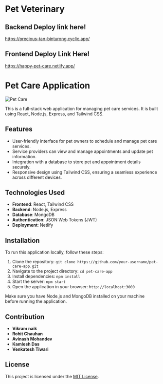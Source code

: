 
# Pet Veterinary

## Backend Deploy link here!
https://precious-tan-binturong.cyclic.app/

## Frontend Deploy Link Here!
https://happy-pet-care.netlify.app/

# Pet Care Application

![Pet Care](https://example.com/pet-care.png)

This is a full-stack web application for managing pet care services. It is built using React, Node.js, Express, and Tailwind CSS.

## Features

- User-friendly interface for pet owners to schedule and manage pet care services.
- Service providers can view and manage appointments and update pet information.
- Integration with a database to store pet and appointment details securely.
- Responsive design using Tailwind CSS, ensuring a seamless experience across different devices.

## Technologies Used

- **Frontend**: React, Tailwind CSS
- **Backend**: Node.js, Express
- **Database**: MongoDB
- **Authentication**: JSON Web Tokens (JWT)
- **Deployment**: Netlify

## Installation

To run this application locally, follow these steps:

1. Clone the repository: `git clone https://github.com/your-username/pet-care-app.git`
2. Navigate to the project directory: `cd pet-care-app`
3. Install dependencies: `npm install`
4. Start the server: `npm start`
5. Open the application in your browser: `http://localhost:3000`

Make sure you have Node.js and MongoDB installed on your machine before running the application.

## Contribution

- **Vikram naik**
- **Rohit Chauhan**
- **Avinash Mohandev**
- **Kamlesh Das**
- **Venkatesh Tiwari**



## License

This project is licensed under the [MIT License](LICENSE).

